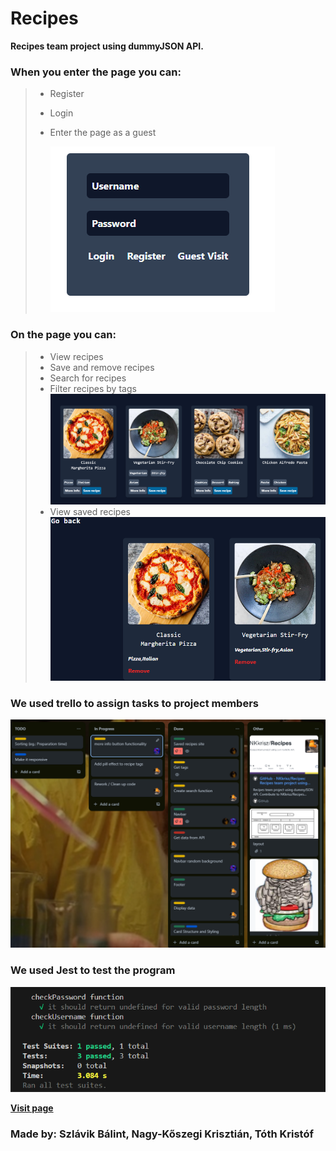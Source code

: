 # Recipes

**Recipes team project using dummyJSON API.**

### When you enter the page you can:
>
> - Register
> - Login
> - Enter the page as a guest
> 
>   ![Login page](login.png)

### On the page you can:
> 
> - View recipes
> - Save and remove recipes
> - Search for recipes
> - Filter recipes by tags
![Main page](page.png)
> - View saved recipes 
![Saved recipes page](saved.png)

### We used trello to assign tasks to project members
![Trello image](trello.png)

### We used Jest to test the program
![Tests image](tests.png)

[**Visit page**](https://nkkrisz.github.io/Recipes/index.html)
### Made by: **Szlávik Bálint, Nagy-Kőszegi Krisztián, Tóth Kristóf**